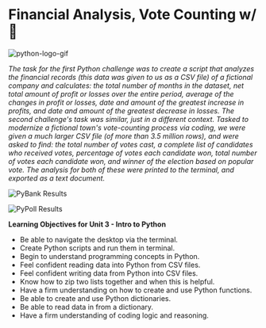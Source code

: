 # Financial Analysis, Vote Counting w/ 🐍
![python-logo-gif](https://github.com/ognjenstrbanovic/python-financial-analysis-and-vote-counting/blob/master/python-giphy.gif?raw=true)

*The task for the first Python challenge was to create a script that analyzes the financial records (this data was given to us as a CSV file) of a fictional company and calculates: the total number of months in the dataset, net total amount of profit or losses over the entire period, average of the changes in profit or losses, date and amount of the greatest increase in profits, and date and amount of the greatest decrease in losses. The second challenge's task was similar, just in a different context. Tasked to modernize a fictional town's vote-counting process via coding, we were given a much larger CSV file (of more than 3.5 million rows), and were asked to find: the total number of votes cast, a complete list of candidates who received votes, percentage of votes each candidate won, total number of votes each candidate won, and winner of the election based on popular vote. The analysis for both of these were printed to the terminal, and exported as a text document.*  

![PyBank Results](https://github.com/ognjenstrbanovic/python-challenge/blob/master/PyBank/PyBank_results.jpg?raw=true)  


![PyPoll Results](https://github.com/ognjenstrbanovic/python-challenge/blob/master/PyPoll/PyPoll_results.jpg?raw=true)

**Learning Objectives for Unit 3 - Intro to Python**
- Be able to navigate the desktop via the terminal.
- Create Python scripts and run them in terminal.
- Begin to understand programming concepts in Python.
- Feel confident reading data into Python from CSV files.
- Feel confident writing data from Python into CSV files.
- Know how to zip two lists together and when this is helpful.
- Have a firm understanding on how to create and use Python functions.
- Be able to create and use Python dictionaries.
- Be able to read data in from a dictionary.
- Have a firm understanding of coding logic and reasoning.
